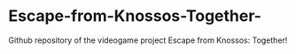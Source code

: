 # Escape-from-Knossos-Together-
Github repository of the videogame project Escape from Knossos: Together!
